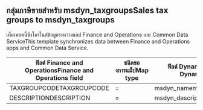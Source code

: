 ## <a name="sales-tax-groups-to-msdyn_taxgroups"></a><span data-ttu-id="dacbd-101">กลุ่มภาษีขายสำหรับ msdyn_taxgroups</span><span class="sxs-lookup"><span data-stu-id="dacbd-101">Sales tax groups to msdyn_taxgroups</span></span>

<span data-ttu-id="dacbd-102">เท็มเพลตนี้ซิงโครไนส์ข้อมูลระหว่างแอป Finance and Operations และ Common Data Service</span><span class="sxs-lookup"><span data-stu-id="dacbd-102">This template synchronizes data between Finance and Operations apps and Common Data Service.</span></span>

<span data-ttu-id="dacbd-103">ฟิลด์ Finance and Operations</span><span class="sxs-lookup"><span data-stu-id="dacbd-103">Finance and Operations field</span></span> | <span data-ttu-id="dacbd-104">ชนิดของการแม็ป</span><span class="sxs-lookup"><span data-stu-id="dacbd-104">Map type</span></span> | <span data-ttu-id="dacbd-105">ฟิลด์ Dynamics 365 อื่นๆ</span><span class="sxs-lookup"><span data-stu-id="dacbd-105">Other Dynamics 365 field</span></span> | <span data-ttu-id="dacbd-106">ค่าเริ่มต้น</span><span class="sxs-lookup"><span data-stu-id="dacbd-106">Default value</span></span>
---|---|---|---
<span data-ttu-id="dacbd-107">TAXGROUPCODE</span><span class="sxs-lookup"><span data-stu-id="dacbd-107">TAXGROUPCODE</span></span> | = | <span data-ttu-id="dacbd-108">msdyn_name</span><span class="sxs-lookup"><span data-stu-id="dacbd-108">msdyn_name</span></span> | 
<span data-ttu-id="dacbd-109">DESCRIPTION</span><span class="sxs-lookup"><span data-stu-id="dacbd-109">DESCRIPTION</span></span> | = | <span data-ttu-id="dacbd-110">msdyn_description</span><span class="sxs-lookup"><span data-stu-id="dacbd-110">msdyn_description</span></span> | 
